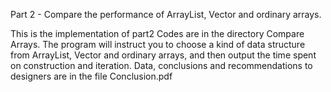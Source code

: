 Part 2 - Compare the performance of ArrayList, Vector and ordinary arrays.

This is the implementation of part2
Codes are in the directory Compare Arrays. The program will instruct you to choose a kind of data structure from ArrayList, Vector and ordinary arrays, and then output the time spent on construction and iteration.
Data, conclusions and recommendations to designers are in the file Conclusion.pdf
